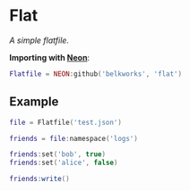 
# Flat
*A simple flatfile.*

**Importing with [Neon](https://github.com/Belkworks/NEON)**:
```lua
Flatfile = NEON:github('belkworks', 'flat')
```

## Example
```lua
file = Flatfile('test.json')

friends = file:namespace('logs')

friends:set('bob', true)
friends:set('alice', false)

friends:write()
```

